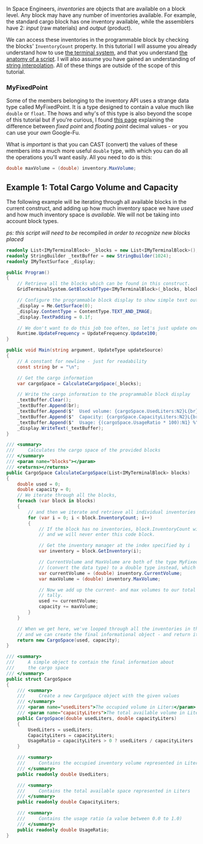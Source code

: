 In Space Engineers, _inventories_ are objects that are available on a block level. Any block may have any number of inventories available. For example, the standard cargo block has one inventory available, while the assemblers have 2: _input_ (raw materials) and _output_ (product).

We can access these inventories in the programmable block by checking the blocks' `InventoryCount` property. In this tutorial I will assume you already understand how to use [the terminal system](The-Grid-Terminal-System), and that you understand [the anatomy of a script](The-Anatomy-Of-A-Script). I will also assume you have gained an understanding of [string interpolation](https://docs.microsoft.com/en-us/dotnet/csharp/language-reference/tokens/interpolated). All of these things are outside of the scope of this tutorial.

### MyFixedPoint
Some of the members belonging to the inventory API uses a strange data type called MyFixedPoint. It is a type designed to contain a value much like `double` or `float`. The hows and why's of this type is also beyond the scope of this tutorial but if you're curious, I found [this page](https://www.tutorialspoint.com/fixed-point-and-floating-point-number-representations) explaining the difference between _fixed point_ and _floating point_ decimal values - or you can use your _own_ Google-Fu.

What is _important_ is that you can CAST (convert) the values of these members into a much more useful `double` type, with which you can do all the operations you'll want easily. All you need to do is this:
```csharp
double maxVolume = (double) inventory.MaxVolume;
```


## Example 1: Total Cargo Volume and Capacity

The following example will be iterating through all available blocks in the current construct, and adding up how much inventory space we have _used_ and how much inventory space is _available._ We will not be taking into account block types.

_ps: this script will need to be_ recompiled _in order to recognize new blocks placed_

```csharp
readonly List<IMyTerminalBlock> _blocks = new List<IMyTerminalBlock>();
readonly StringBuilder _textBuffer = new StringBuilder(1024);
readonly IMyTextSurface _display;

public Program()
{
    // Retrieve all the blocks which can be found in this construct.
    GridTerminalSystem.GetBlocksOfType<IMyTerminalBlock>(_blocks, block => block.IsSameConstructAs(Me));

    // Configure the programmable block display to show simple text output
    _display = Me.GetSurface(0);
    _display.ContentType = ContentType.TEXT_AND_IMAGE;
    _display.TextPadding = 0.1f;

    // We don't want to do this job too often, so let's just update once every 100 ticks
    Runtime.UpdateFrequency = UpdateFrequency.Update100;
}

public void Main(string argument, UpdateType updateSource)
{
    // A constant for newline - just for readability
    const string br = "\n";

    // Get the cargo information
    var cargoSpace = CalculateCargoSpace(_blocks);

    // Write the cargo information to the programmable block display
    _textBuffer.Clear();
    _textBuffer.Append(br);
    _textBuffer.Append($"  Used volume: {cargoSpace.UsedLiters:N2}L{br}");
    _textBuffer.Append($"  Capacity: {cargoSpace.CapacityLiters:N2}L{br}");
    _textBuffer.Append($"  Usage: {(cargoSpace.UsageRatio * 100):N1} %");
    _display.WriteText(_textBuffer);
}

/// <summary>
///     Calculates the cargo space of the provided blocks
/// </summary>
/// <param name="blocks"></param>
/// <returns></returns>
public CargoSpace CalculateCargoSpace(List<IMyTerminalBlock> blocks)
{
    double used = 0;
    double capacity = 0;
    // We iterate through all the blocks,
    foreach (var block in blocks)
    {
        // and then we iterate and retrieve all individual inventories for each of those blocks.
        for (var i = 0; i < block.InventoryCount; i++)
        {
            // If the block has no inventories, block.InventoryCount will be 0,
            // and we will never enter this code block.

            // Get the inventory manager at the index specified by i
            var inventory = block.GetInventory(i);

            // CurrentVolume and MaxVolume are both of the type MyFixedPoint. We will CAST
            // (convert the data type) to a double type instead, which is more useful to us.
            var currentVolume = (double) inventory.CurrentVolume;
            var maxVolume = (double) inventory.MaxVolume;

            // Now we add up the current- and max volumes to our total
            // tally.
            used += currentVolume;
            capacity += maxVolume;
        }
    }

    // When we get here, we've looped through all the inventories in the given blocks,
    // and we can create the final informational object - and return it to the user.
    return new CargoSpace(used, capacity);
}

/// <summary>
///     A simple object to contain the final information about
///     the cargo space
/// </summary>
public struct CargoSpace
{
    /// <summary>
    ///     Create a new CargoSpace object with the given values
    /// </summary>
    /// <param name="usedLiters">The occupied volume in Liters</param>
    /// <param name="capacityLiters">The total available volume in Liters</param>
    public CargoSpace(double usedLiters, double capacityLiters)
    {
        UsedLiters = usedLiters;
        CapacityLiters = capacityLiters;
        UsageRatio = capacityLiters > 0 ? usedLiters / capacityLiters : 1.0;
    }

    /// <summary>
    ///     Contains the occupied inventory volume represented in Liters
    /// </summary>
    public readonly double UsedLiters;

    /// <summary>
    ///     Contains the total available space represented in Liters
    /// </summary>
    public readonly double CapacityLiters;

    /// <summary>
    ///     Contains the usage ratio (a value between 0.0 to 1.0)
    /// </summary>
    public readonly double UsageRatio;
}
```